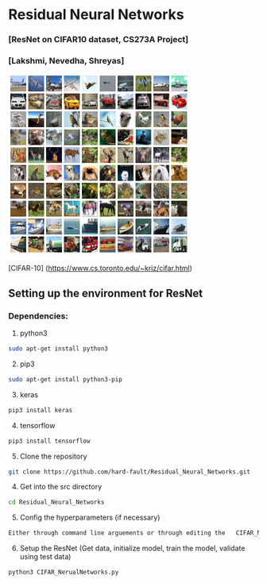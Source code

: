 # Residual Neural Networks
### [ResNet on CIFAR10 dataset, CS273A Project]
### [Lakshmi, Nevedha, Shreyas]


![Alt text](https://github.com/hard-fault/Residual_Neural_Networks/blob/master/rsrc/cifar-10.png)

[CIFAR-10] (https://www.cs.toronto.edu/~kriz/cifar.html)

## Setting up the environment for ResNet
### Dependencies:
1. python3
```sh
sudo apt-get install python3
```
2. pip3
```sh
sudo apt-get install python3-pip
```
3. keras
```sh
pip3 install keras
```
4. tensorflow
```sh
pip3 install tensorflow
```
5. Clone the repository
```sh
git clone https://github.com/hard-fault/Residual_Neural_Networks.git
```
4. Get into the src directory
```sh
cd Residual_Neural_Networks
```
5. Config the hyperparameters (if necessary)
```sh
Either through command line arguements or through editing the 	CIFAR_NerualNetworks.py file.
```
6. Setup the ResNet (Get data, initialize model, train the model, validate using test data)
```sh
python3 CIFAR_NerualNetworks.py
```
